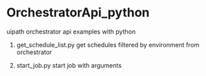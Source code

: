 # OrchestratorApi_python
uipath orchestrator api examples with python

1. get_schedule_list.py
get schedules filtered by environment from orchestrator 

2. start_job.py
start job with arguments
